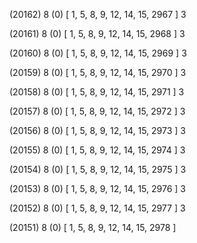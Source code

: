 (20162) 8 (0) [ 1, 5, 8, 9, 12, 14, 15, 2967 ] 3 


(20161) 8 (0) [ 1, 5, 8, 9, 12, 14, 15, 2968 ] 3 


(20160) 8 (0) [ 1, 5, 8, 9, 12, 14, 15, 2969 ] 3 


(20159) 8 (0) [ 1, 5, 8, 9, 12, 14, 15, 2970 ] 3 


(20158) 8 (0) [ 1, 5, 8, 9, 12, 14, 15, 2971 ] 3 


(20157) 8 (0) [ 1, 5, 8, 9, 12, 14, 15, 2972 ] 3 


(20156) 8 (0) [ 1, 5, 8, 9, 12, 14, 15, 2973 ] 3 


(20155) 8 (0) [ 1, 5, 8, 9, 12, 14, 15, 2974 ] 3 


(20154) 8 (0) [ 1, 5, 8, 9, 12, 14, 15, 2975 ] 3 


(20153) 8 (0) [ 1, 5, 8, 9, 12, 14, 15, 2976 ] 3 


(20152) 8 (0) [ 1, 5, 8, 9, 12, 14, 15, 2977 ] 3 


(20151) 8 (0) [ 1, 5, 8, 9, 12, 14, 15, 2978 ]  

